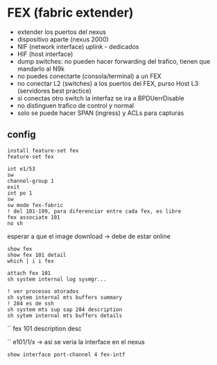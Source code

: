 # FEX (fabric extender)

- extender los puertos del nexus
- dispositivo aparte (nexus 2000)
- NIF (network interface) uplink - dedicados
- HIF (host interface)
- dump switches: no pueden hacer forwarding del trafico, tienen que mandarlo al N9k
- no puedes conectarte (consola/terminal) a un FEX
- no conectar L2 (switches) a los puertos del FEX, purso Host L3 (servidores best practice)
- si conectas otro switch la interfaz se ira a BPDUerrDisable
- no distinguen trafico de control y normal
- solo se puede hacer SPAN (ingress) y ACLs para capturas

## config
```
install feature-set fex
feature-set fex

int e1/53
sw
channel-group 1
exit
int po 1
sw
sw mode fex-fabric
! del 101-199, para diferenciar entre cada fex, es libre
fex associate 101
no sh
```
esperar a que el image download -> debe de estar online
```
show fex
show fex 101 detail
which | i i fex

attach fex 101
sh system internal log sysmgr...

! ver procesos atorados
sh sytem internal mts buffers summary
! 284 es de ssh
sh system mts sup sap 284 description
sh sytem internal mts buffers details
```
``
fex 101
description desc

``
e101/1/x -> asi se veria la interface en el nexus

```
show interface port-channel 4 fex-intf
```
